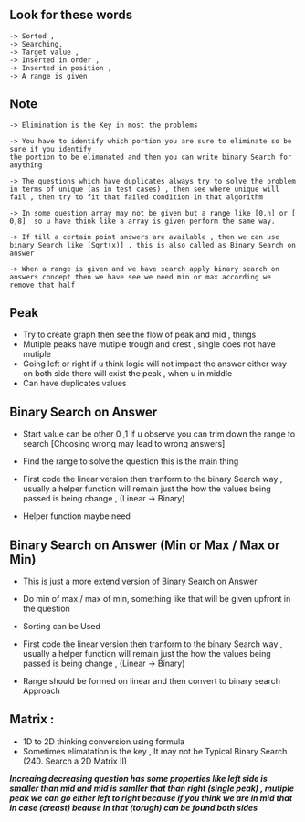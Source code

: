 
## Look for these words
```
-> Sorted ,
-> Searching,
-> Target value ,
-> Inserted in order ,
-> Inserted in position ,
-> A range is given
```


## Note

```
-> Elimination is the Key in most the problems

-> You have to identify which portion you are sure to eliminate so be sure if you identify
the portion to be elimanated and then you can write binary Search for anything

-> The questions which have duplicates always try to solve the problem in terms of unique (as in test cases) , then see where unique will fail , then try to fit that failed condition in that algorithm

-> In some question array may not be given but a range like [0,n] or [ 0,8]  so u have think like a array is given perform the same way.

-> If till a certain point answers are available , then we can use binary Search like [Sqrt(x)] , this is also called as Binary Search on answer

-> When a range is given and we have search apply binary search on answers concept then we have see we need min or max according we remove that half
```

## Peak
- Try to create graph then see the flow of peak and mid , things
- Mutiple peaks have mutiple trough and crest , single does not have mutiple
- Going left or right if u think logic will not impact the answer either way on both side there will exist the peak , when u in middle
- Can have duplicates values

## Binary Search on Answer
- Start value can be other 0 ,1 if u observe you can trim down the range to search [Choosing wrong may lead to wrong answers]
  
- Find the range to solve the question this is the main thing
  
- First code the linear version then tranform to the binary Search way , usually a helper function will remain just the
  how the values being passed is being change , (Linear -> Binary)

- Helper function maybe need 
  


## Binary Search on Answer (Min or Max / Max or Min)
- This is just a more extend version of Binary Search on Answer

- Do min of max / max of min, something like that will be given upfront in the question
  
- Sorting can be Used
  
- First code the linear version then tranform to the binary Search way , usually a helper function will remain just the
  how the values being passed is being change , (Linear -> Binary)

- Range should be formed on linear and then convert to binary search Approach




## Matrix :
- 1D to 2D thinking conversion using formula 
- Sometimes elimatation is the key , It may not be Typical Binary Search (240. Search a 2D Matrix II)







***Increaing decreasing question has some properties like left side is smaller than mid and mid is samller that than right (single peak) , 
mutiple peak we can go either left to right because if you think we are in mid that in case (creast) beause in that (torugh) can be found both sides***

